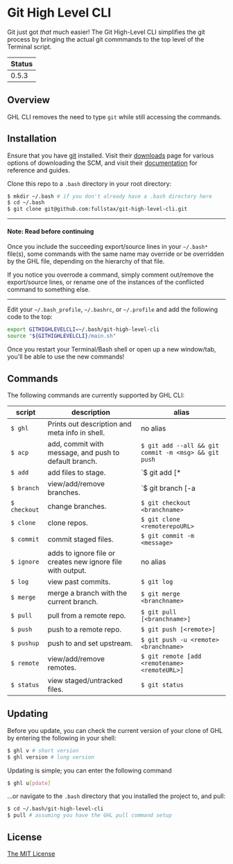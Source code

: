 # Git High Level CLI

Git just got *that* much easier! The Git High-Level CLI simplifies the git process by bringing the actual git commmands to the top level of the Terminal script.

|Status|
|------|
|0.5.3 |

## Overview

GHL CLI removes the need to type `git` while still accessing the commands.

## Installation

Ensure that you have [git](https://git-scm.com/) installed. Visit their [downloads](https://git-scm.com/downloads) page for various options of downloading the SCM, and visit their [documentation](https://git-scm.com/doc) for reference and guides.

Clone this repo to a `.bash` directory in your root directory:

```bash
$ mkdir ~/.bash # if you don't already have a .bash directory here
$ cd ~/.bash
$ git clone git@github.com:fullstax/git-high-level-cli.git
```

---
#### Note: Read before continuing
Once you include the succeeding export/source lines in your `~/.bash*` file(s), some commands with the same name may override or be overridden by the GHL file, depending on the hierarchy of that file. 

If you notice you overrode a command, simply comment out/remove the export/source lines, or rename one of the instances of the conflicted command to something else.  

---

Edit your `~/.bash_profile`, `~/.bashrc`, or `~/.profile` and add the following code to the top:

```bash
export GITHIGHLEVELCLI=~/.bash/git-high-level-cli
source "${GITHIGHLEVELCLI}/main.sh"
```
Once you restart your Terminal/Bash shell or open up a new window/tab, you'll be able to use the new commands!

## Commands

The following commands are currently supported by GHL CLI:

|script|description|alias|
|------|-----------|-----|
|`$ ghl`|Prints out description and meta info in shell.|no alias|
|`$ acp`|add, commit with message, and push to default branch.|`$ git add --all && git commit -m <msg> && git push`|
|`$ add`|add files to stage.|`$ git add [*|.|--all|<files>]`|
|`$ branch`|view/add/remove branches.|`$ git branch [-a|-d|<branchname>]`|
|`$ checkout`|change branches.|`$ git checkout <branchname>`|
|`$ clone`|clone repos.|`$ git clone <remoterepoURL>`|
|`$ commit`|commit staged files.|`$ git commit -m <message>`|
|`$ ignore`|adds to ignore file or creates new ignore file with output.|no alias|
|`$ log`|view past commits.|`$ git log`|
|`$ merge`|merge a branch with the current branch.|`$ git merge <branchname>`|
|`$ pull`|pull from a remote repo.|`$ git pull [<branchname>]`|
|`$ push`|push to a remote repo.|`$ git push [<remote>]`|
|`$ pushup`|push to and set upstream.|`$ git push -u <remote> <branchname>`|
|`$ remote`|view/add/remove remotes.|`$ git remote [add <remotename> <remoteURL>]`|
|`$ status`|view staged/untracked files.|`$ git status`|


## Updating

Before you update, you can check the current version of your clone of GHL by entering the following in your shell:

```bash
$ ghl v # short version
$ ghl version # long version
```

Updating is simple; you can enter the following command

```bash
$ ghl u[pdate]
```

...or navigate to the `.bash` directory that you installed the project to, and pull:


```bash
$ cd ~/.bash/git-high-level-cli
$ pull # assuming you have the GHL pull command setup
```

## License

[The MIT License](https://github.com/fullstax/git-high-level-cli/blob/master/LICENSE)
